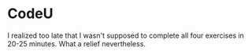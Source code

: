# CodeU

I realized too late that I wasn't supposed to complete all four exercises in 20-25 minutes. What a relief nevertheless. 
